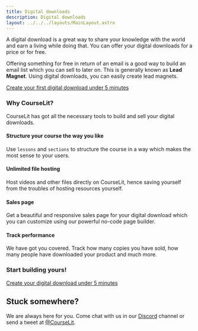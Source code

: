 ```yaml
---
title: Digital downloads
description: Digital downloads
layout: ../../../layouts/MainLayout.astro
---
```


A digital download is a great way to share your knowledge with the world and earn a living while doing that. You can offer your digital downloads for a price or for free.

Offering something for free in return of an email is a good way to build an email list which you can sell to later on. This is generally known as **Lead Magnet**. Using digital downloads, you can easily create lead magnets.

[Create your first digital download under 5 minutes](/en/downloads/create)

### Why CourseLit?

CourseLit has got all the necessary tools to build and sell your digital downloads.

#### Structure your course the way you like

Use `lessons` and `sections` to structure the course in a way which makes the most sense to your users.

#### Unlimited file hosting

Host videos and other files directly on CourseLit, hence saving yourself from the troubles of hosting resources yourself.

#### Sales page

Get a beautiful and responsive sales page for your digital download which you can customize using our powerful no-code page builder.

#### Track performance

We have got you covered. Track how many copies you have sold, how many people have downloaded your product and much more.

### Start building yours!

[Create your digital download under 5 minutes](/en/courses/create)

## Stuck somewhere?

We are always here for you. Come chat with us in our <a href="https://discord.com/invite/GR4bQsN" target="_blank">Discord</a> channel or send a tweet at <a href="https://twitter.com/courselit" target="_blank">@CourseLit</a>.
